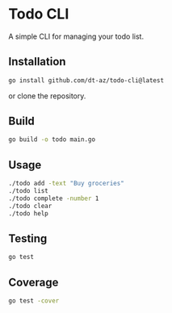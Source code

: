 # Todo CLI

A simple CLI for managing your todo list.

## Installation

```bash
go install github.com/dt-az/todo-cli@latest

```
or clone the repository.

## Build

```bash
go build -o todo main.go
```

## Usage

```bash
./todo add -text "Buy groceries"
./todo list
./todo complete -number 1
./todo clear
./todo help
```

## Testing

```bash
go test
```

## Coverage

```bash
go test -cover
```
